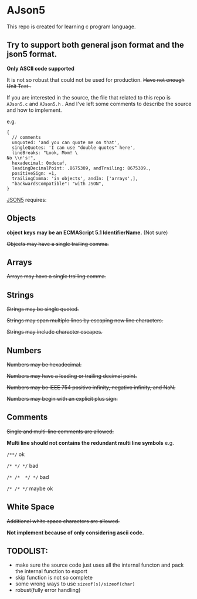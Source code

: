 # AJson5
This repo is created for learning c program language.
## Try to support both general json format and the json5 format.

**Only ASCII code supported**

It is not so robust that could not be used for production. ~~Have not enough Unit Test .~~

If you are interested in the source, the file that related to this repo is `AJson5.c` and `AJson5.h` . And I've left some comments to describe the source and how to implement. 

e.g.
```json5
{
  // comments
  unquoted: 'and you can quote me on that',
  singleQuotes: 'I can use "double quotes" here',
  lineBreaks: "Look, Mom! \
No \\n's!",
  hexadecimal: 0xdecaf,
  leadingDecimalPoint: .8675309, andTrailing: 8675309.,
  positiveSign: +1,
  trailingComma: 'in objects', andIn: ['arrays',],
  "backwardsCompatible": "with JSON",
}

```

[JSON5](https://json5.org/) requires:
## Objects
**object keys may be an ECMAScript 5.1 IdentifierName.** (Not sure)

~~Objects may have a single trailing comma.~~

## Arrays
~~Arrays may have a single trailing comma.~~

## Strings
~~Strings may be single quoted.~~

~~Strings may span multiple lines by escaping new line characters.~~

~~Strings may include character escapes.~~
## Numbers
~~Numbers may be hexadecimal.~~

~~Numbers may have a leading or trailing decimal point.~~

~~Numbers may be IEEE 754 positive infinity, negative infinity, and NaN.~~

~~Numbers may begin with an explicit plus sign.~~

## Comments
~~Single and multi-line comments are allowed.~~

**Multi line should not contains the redundant multi line symbols**
e.g.

`/**/`  ok

`/* */ */` bad


`/* /*  */ */` bad

`/* /* */` maybe ok
## White Space
~~Additional white space characters are allowed.~~

**Not implement because of only considering ascii code.**

## TODOLIST:
- make sure the source code just uses all the internal functon and pack the internal function to export 
- skip function is not so complete
- some wrong ways to use `sizeof(s)/sizeof(char)`
- robust(fully error handling)
